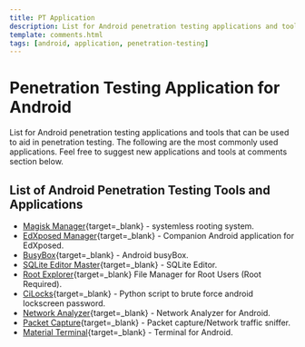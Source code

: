 ```yaml
---
title: PT Application
description: List for Android penetration testing applications and tools that can be used to aid in penetration testing. The following are the most commonly used applications.
template: comments.html
tags: [android, application, penetration-testing]
---
```


# Penetration Testing Application for Android

List for Android penetration testing applications and tools that can be used to aid in penetration testing. The following are the most commonly used applications.
Feel free to suggest new applications and tools at comments section below.

## List of Android Penetration Testing Tools and Applications

- [Magisk Manager][magisk-manager-url]{target=\_blank} - systemless rooting system.
- [EdXposed Manager][edxposed-manager-url]{target=\_blank} - Companion Android application for EdXposed.
- [BusyBox][busybox-url]{target=\_blank} - Android busyBox.
- [SQLite Editor Master][sqlite-editor-url]{target=\_blank} - SQLite Editor.
- [Root Explorer][root-explorer-url]{target=\_blank} File Manager for Root Users (Root Required).
- [CiLocks][cilocks-url]{target=\_blank} - Python script to brute force android lockscreen password.
- [Network Analyzer][network-analyzer-url]{target=\_blank} - Network Analyzer for Android.
- [Packet Capture][packet-capture-url]{target=\_blank} - Packet capture/Network traffic sniffer.
- [Material Terminal][material-terminal-url]{target=\_blank} - Terminal for Android.

<!-- appendices -->

[magisk-manager-url]: https://magiskmanager.com/
[edxposed-manager-url]: https://github.com/ElderDrivers/EdXposedManager/releases
[busybox-url]: https://play.google.com/store/apps/details?id=stericson.busybox
[sqlite-editor-url]: https://play.google.com/store/apps/details?id=com.dundastech.sqlitemasterlight
[packet-capture-url]: https://www.apkmirror.com/apk/grey-shirts/packet-capture/packet-capture-1-4-7-release/packet-capture-1-4-7-android-apk-download/
[cilocks-url]: https://github.com/tegal1337/CiLocks
[network-analyzer-url]: https://play.google.com/store/apps/details?id=net.techet.netanalyzerlite.an
[root-explorer-url]: https://play.google.com/store/apps/details?id=com.speedsoftware.rootexplorer
[material-terminal-url]: https://play.google.com/store/apps/details?id=yarolegovich.materialterminal&hl=en

<!-- end appendices -->
